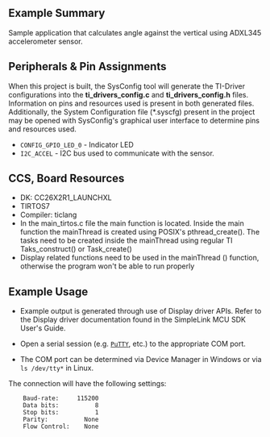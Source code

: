 ## Example Summary

Sample application that calculates angle against the vertical using ADXL345 accelerometer sensor.

## Peripherals & Pin Assignments

When this project is built, the SysConfig tool will generate the TI-Driver
configurations into the __ti_drivers_config.c__ and __ti_drivers_config.h__
files. Information on pins and resources used is present in both generated
files. Additionally, the System Configuration file (\*.syscfg) present in the
project may be opened with SysConfig's graphical user interface to determine
pins and resources used.

* `CONFIG_GPIO_LED_0` - Indicator LED
* `I2C_ACCEL`          - I2C bus used to communicate with the sensor.

## CCS, Board Resources 

- DK: CC26X2R1_LAUNCHXL
- TIRTOS7 
- Compiler: ticlang
- In the main_tirtos.c file the main function is located. Inside the main function the mainThread is created using POSIX's pthread_create(). The tasks need to be created inside the mainThread using regular TI Taks_construct() or Task_create()
- Display related functions need to be used in the mainThread () function, otherwise the program won't be able to run properly 

## Example Usage

* Example output is generated through use of Display driver APIs. Refer to the
Display driver documentation found in the SimpleLink MCU SDK User's Guide.

* Open a serial session (e.g. [`PuTTY`](http://www.putty.org/ "PuTTY's
 Homepage"), etc.) to the appropriate COM port.
 * The COM port can be determined via Device Manager in Windows or via
 `ls /dev/tty*` in Linux.

The connection will have the following settings:
```
    Baud-rate:     115200
    Data bits:          8
    Stop bits:          1
    Parity:          None
    Flow Control:    None
```

